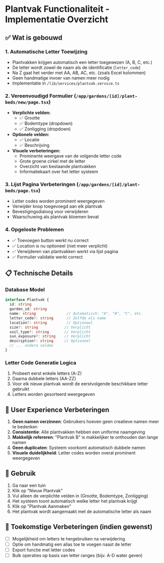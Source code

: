 # Plantvak Functionaliteit - Implementatie Overzicht

## ✅ Wat is gebouwd

### 1. **Automatische Letter Toewijzing**
- Plantvakken krijgen automatisch een letter toegewezen (A, B, C, etc.)
- De letter wordt zowel de naam als de identificatie (`letter_code`)
- Na Z gaat het verder met AA, AB, AC, etc. (zoals Excel kolommen)
- Geen handmatige invoer van namen meer nodig
- Implementatie in `/lib/services/plantvak.service.ts`

### 2. **Vereenvoudigd Formulier** (`/app/gardens/[id]/plant-beds/new/page.tsx`)
- **Verplichte velden:**
  - ✅ Grootte
  - ✅ Bodemtype (dropdown)
  - ✅ Zonligging (dropdown)
- **Optionele velden:**
  - ✅ Locatie
  - ✅ Beschrijving
- **Visuele verbeteringen:**
  - Prominente weergave van de volgende letter code
  - Grote groene cirkel met de letter
  - Overzicht van bestaande plantvakken
  - Informatiekaart over het letter systeem

### 3. **Lijst Pagina Verbeteringen** (`/app/gardens/[id]/plant-beds/page.tsx`)
- Letter codes worden prominent weergegeven
- Verwijder knop toegevoegd aan elk plantvak
- Bevestigingsdialoog voor verwijderen
- Waarschuwing als plantvak bloemen bevat

### 4. **Opgeloste Problemen**
- ✅ Toevoegen button werkt nu correct
- ✅ Location is nu optioneel (niet meer verplicht)
- ✅ Verwijderen van plantvakken werkt via lijst pagina
- ✅ Formulier validatie werkt correct

## 📋 Technische Details

### Database Model
```typescript
interface Plantvak {
  id: string
  garden_id: string
  name: string              // Automatisch: "A", "B", "C", etc.
  letter_code?: string      // Zelfde als name
  location?: string         // Optioneel
  size?: string            // Verplicht
  soil_type?: string       // Verplicht
  sun_exposure?: string    // Verplicht
  description?: string     // Optioneel
  // ... andere velden
}
```

### Letter Code Generatie Logica
1. Probeert eerst enkele letters (A-Z)
2. Daarna dubbele letters (AA-ZZ)
3. Voor elk nieuw plantvak wordt de eerstvolgende beschikbare letter gebruikt
4. Letters worden gesorteerd weergegeven

## 🎯 User Experience Verbeteringen

1. **Geen namen verzinnen**: Gebruikers hoeven geen creatieve namen meer te bedenken
2. **Consistentie**: Alle plantvakken hebben een uniforme naamgeving
3. **Makkelijk refereren**: "Plantvak B" is makkelijker te onthouden dan lange namen
4. **Geen duplicaten**: Systeem voorkomt automatisch dubbele namen
5. **Visuele duidelijkheid**: Letter codes worden overal prominent weergegeven

## 🚀 Gebruik

1. Ga naar een tuin
2. Klik op "Nieuw Plantvak"
3. Vul alleen de verplichte velden in (Grootte, Bodemtype, Zonligging)
4. Het systeem toont automatisch welke letter het plantvak krijgt
5. Klik op "Plantvak Aanmaken"
6. Het plantvak wordt aangemaakt met de automatische letter als naam

## 🔧 Toekomstige Verbeteringen (indien gewenst)

- [ ] Mogelijkheid om letters te hergebruiken na verwijdering
- [ ] Optie om handmatig een alias toe te voegen naast de letter
- [ ] Export functie met letter codes
- [ ] Bulk operaties op basis van letter ranges (bijv. A-D water geven)